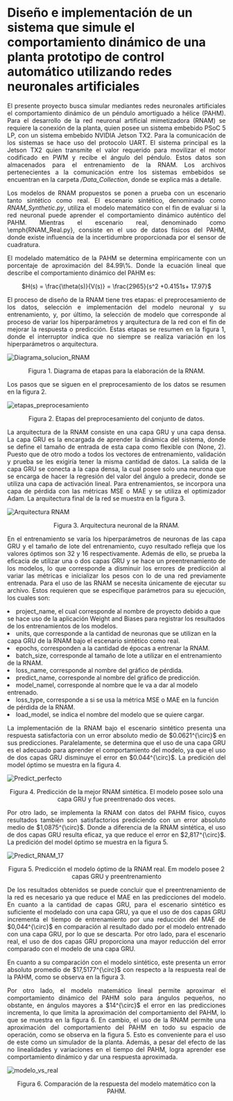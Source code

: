 # Diseño e implementación de un sistema que simule el comportamiento dinámico de una planta prototipo de control automático utilizando redes neuronales artificiales

<p align = justify>
El presente proyecto busca simular mediantes redes neuronales artificiales el comportamiento dinámico de un péndulo amortiguado a hélice (PAHM). Para el desarrollo de la red neuronal artificial mimetizadora (RNAM) se requiere la conexión de la planta, quien posee un sistema embebido PSoC 5 LP, con un sistema embebido NVIDIA Jetson TX2. Para la comunicación de los sistemas se hace uso del protocolo UART. El sistema principal es la Jetson TX2 quien transmite el valor requerido para movilizar el motor codificado en PWM y recibe el ángulo del péndulo. Estos datos son almacenados para el entrenamiento de la RNAM. Los archivos pertenecientes a la comunicación entre los sistemas embebidos se encuentran en la carpeta <em>/Data_Collection</em>, donde se explica más a detalle.

<p align = justify>
Los modelos de RNAM propuestos se ponen a prueba con un escenario tanto sintético como real. El escenario sintético, denominado como <em>RNAM_Synthetic.py</em>, utiliza el modelo matemático con el fin de evaluar si la red neuronal puede aprender el comportamiento dinámico auténtico del PAHM. Mientras el escenario real, denominado como \emph{RNAM_Real.py}, consiste en el uso de datos físicos del PAHM, donde existe influencia de la incertidumbre proporcionada por el sensor de cuadratura.

<p align = justify>
El modelado matemático de la PAHM se determina empíricamente con un porcentaje de aproximación del 84.99\%. Donde la ecuación lineal que describe el comportamiento dinámico del PAHM es:

<p align = center>
  $H(s) = \frac{\theta(s)}{V(s)} = \frac{2965}{s^2 +0.4151s+ 17.97}$  

<p align = justify>
El proceso de diseño de la RNAM tiene tres etapas: el preprocesamiento de los datos, selección e implementación del modelo neuronal y su entrenamiento, y, por último, la selección de modelo que corresponde al proceso de variar los hiperparámetros y arquitectura de la red con el fin de mejorar la respuesta o predicción. Estas etapas se resumen en la figura 1, donde el interruptor indica que no siempre se realiza variación en los hiperparámetros o arquitectura.

![Diagrama_solucion_RNAM](https://user-images.githubusercontent.com/79665536/202080098-d4d3eb9e-5302-413f-a2d5-493c76895aed.svg)
<p align = center>
Figura 1. Diagrama de etapas para la elaboración de la RNAM.

<p align = justify>
Los pasos que se siguen en el preprocesamiento de los datos se resumen en la figura 2.

![etapas_preprocesamiento](https://user-images.githubusercontent.com/79665536/202080952-93cd17b4-6dac-4b94-8391-ff2d77884d27.svg)
<p align = center>
Figura 2. Etapas del preprocesamiento del conjunto de datos.

<p align = justify>
La arquitectura de la RNAM consiste en una capa GRU y una capa densa. La capa GRU es la encargada de aprender la dinámica del sistema, donde se define el tamaño de entrada de esta capa como flexible con (None, 2). Puesto que de otro modo a todos los vectores de entrenamiento, validación y prueba se les exigiría tener la misma cantidad de datos. La salida de la capa GRU se conecta a la capa densa, la cual posee solo una neurona que se encarga de hacer la regresión del valor del ángulo a predecir, donde se utiliza una capa de activación lineal. Para entrenamientos, se incorpora una capa de pérdida con las métricas MSE o MAE y se utiliza el optimizador Adam. La arquitectura final de la red se muestra en la figura 3. 

![Arquitectura RNAM](https://user-images.githubusercontent.com/79665536/202080510-57b35954-6ed4-4b93-a0fa-95b68014990c.svg)
<p align = center>
Figura 3. Arquitectura neuronal de la RNAM.

<p align = justify>
En el entrenamiento se varía los hiperparámetros de neuronas de las capa GRU y el tamaño de lote del entrenamiento, cuyo resultado refleja que los valores óptimos son 32 y 16 respectivamente. Además de ello, se prueba la eficacia de utilizar una o dos capas GRU y se hace un preentrenamiento de los modelos, lo que corresponde a disminuir los errores de predicción al variar las métricas e inicializar los pesos con lo de una red previamente entrenada. Para el uso de las RNAM se necesita únicamente de ejecutar su archivo. Estos requieren que se especifique parámetros para su ejecución, los cuales son:

<p align = justify>
<li>project_name, el cual corresponde al nombre de proyecto debido a que se hace uso de la aplicación Weight and Biases para registrar los resultados de los entrenamientos de los modelos.</li>
<li>units, que corresponde a la cantidad de neuronas que se utilizan en la capa GRU de la RNAM bajo el escenario sintético como real.</li>
<li>epochs, corresponden a la cantidad de épocas a entrenar la RNAM.</li>
<li>batch_size, corresponde al tamaño de lote a utilizar en el entrenamiento de la RNAM.</li>
<li>loss_name, corresponde al nombre del gráfico de pérdida.</li>
<li>predict_name, corresponde al nombre del gráfico de predicción.</li>
<li>model_namel, corresponde al nombre que le va a dar al modelo entrenado.</li>
<li>loss_type, corresponde a si se usa la métrica MSE o MAE en la función de pérdida de la RNAM.</li>
<li>load_model, se indica el nombre del modelo que se quiere cargar.</li>

<p align = justify>
La implementación de la RNAM bajo el escenario sintético presenta una respuesta satisfactoria con un error absoluto medio de $0.0621^{\circ}$ en sus predicciones. Paralelamente, se determina que el uso de una capa GRU es el adecuado para aprender el comportamiento del modelo, ya que el uso de dos capas GRU disminuye el error en $0.044^{\circ}$. La predición del model óptimo se muestra en la figura 4.

![Predict_perfecto](https://user-images.githubusercontent.com/79665536/203123184-102de1fa-595c-40cc-aced-74eebb569a51.svg)
<p align = center>
Figura 4. Predicción de la mejor RNAM sintética. El modelo posee solo una capa GRU y fue preentrenado dos veces.
  
<p align = justify>
Por otro lado, se implementa la RNAM con datos del PAHM físico, cuyos resultados también son satisfactorios prediciendo con un error absoluto medio de $1,0875^{\circ}$. Donde a diferencia de la RNAM sintética, el uso de dos capas GRU resulta eficaz, ya que reduce el error en  $2,817^{\circ}$. La predición del model óptimo se muestra en la figura 5.

![Predict_RNAM_17](https://user-images.githubusercontent.com/79665536/203123067-b49ae325-1639-40d0-82ec-f7bb719efb8b.svg)
<p align = center>
Figura 5. Predicción el modelo óptimo de la RNAM real. Em modelo posee 2 capas GRU y preentrenamiento
   
<p align = justify>
De los resultados obtenidos se puede concluir que el preentrenamiento de la red es necesario ya que reduce el MAE en las predicciones del modelo. En cuanto a la cantidad de capas GRU, para el escenario sintético es suficiente el modelado con una capa GRU, ya que el uso de dos capas GRU incrementa el tiempo de entrenamiento por una reducción del MAE de $0,044^{\circ}$ en comparación al resultado dado por el modelo entrenado con una capa GRU, por lo que se descarta. Por otro lado, para el escenario real, el uso de dos capas GRU proporciona una mayor reducción del error comparado con el modelo de una capa GRU.

<p align = justify>
En cuanto a su comparación con el modelo sintético, este presenta un error absoluto promedio de $17,5177^{\circ}$ con respecto a la respuesta real de la PAHM, como se observa en la figura 3.

<p align = justify>
Por otro lado, el modelo matemático lineal permite aproximar el comportamiento dinámico del PAHM solo para ángulos pequeños, no obstante, en ángulos mayores a $14^{\circ}$ el error en las predicciones incrementa, lo que limita la aproximación del comportamiento del PAHM, lo que se muestra en la figura 6. En cambio, el uso de la RNAM permite una aproximación del comportamiento del PAHM en todo su espacio de operación, como se observa en la figura 5. Esto es conveniente para el uso de este como un simulador de la planta. Además, a pesar del efecto de las no linealidades y variaciones en el tiempo del PAHM, logra aprender ese comportamiento dinámico y dar una respuesta aproximada.

![modelo_vs_real](https://user-images.githubusercontent.com/79665536/203122959-79dd9894-d6d6-4cc6-9534-fcb04c11b6cf.svg)
<p align = center>
Figura 6. Comparación de la respuesta del modelo matemático con la PAHM.

